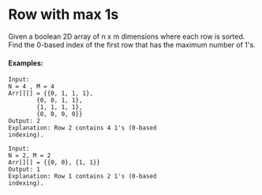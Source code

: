 # Row with max 1s

Given a boolean 2D array of n x m dimensions where each row is sorted. Find the 0-based index of the first row that has the maximum number of 1's.

#### Examples:
    Input: 
    N = 4 , M = 4
    Arr[][] = {{0, 1, 1, 1},
            {0, 0, 1, 1},
            {1, 1, 1, 1},
            {0, 0, 0, 0}}
    Output: 2
    Explanation: Row 2 contains 4 1's (0-based
    indexing).

    Input: 
    N = 2, M = 2
    Arr[][] = {{0, 0}, {1, 1}}
    Output: 1
    Explanation: Row 1 contains 2 1's (0-based
    indexing).